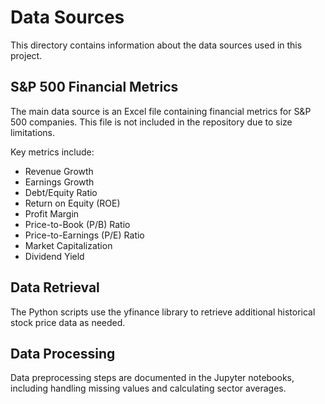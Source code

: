 # Data Sources

This directory contains information about the data sources used in this project.

## S&P 500 Financial Metrics

The main data source is an Excel file containing financial metrics for S&P 500 companies. This file is not included in the repository due to size limitations.

Key metrics include:
- Revenue Growth
- Earnings Growth 
- Debt/Equity Ratio
- Return on Equity (ROE)
- Profit Margin
- Price-to-Book (P/B) Ratio
- Price-to-Earnings (P/E) Ratio
- Market Capitalization
- Dividend Yield

## Data Retrieval

The Python scripts use the yfinance library to retrieve additional historical stock price data as needed.

## Data Processing

Data preprocessing steps are documented in the Jupyter notebooks, including handling missing values and calculating sector averages.
